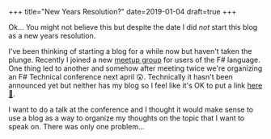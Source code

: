 +++
title="New Years Resolution?"
date=2019-01-04
draft=true
+++

Ok... You might not believe this but despite the date I did *not* start this blog as a new years resolution.

<!-- more -->

I've been thinking of starting a blog for a while now but haven't taken the plunge.  Recently I joined a new [meetup group](https://www.meetup.com/Triangle-F/) for users of the F# language.  One thing led to another and somehow after meeting twice we're organizing an F# Technical conference next april 😲. Technically it hasn't been announced yet but neither has my blog so I feel like it's OK to put a link [here 🐔](https://southernfriedfsharp.com/).  

I want to do a talk at the conference and I thought it would make sense to use a blog as a way to organize my thoughts on the topic that I want to speak on.  There was only one problem... 